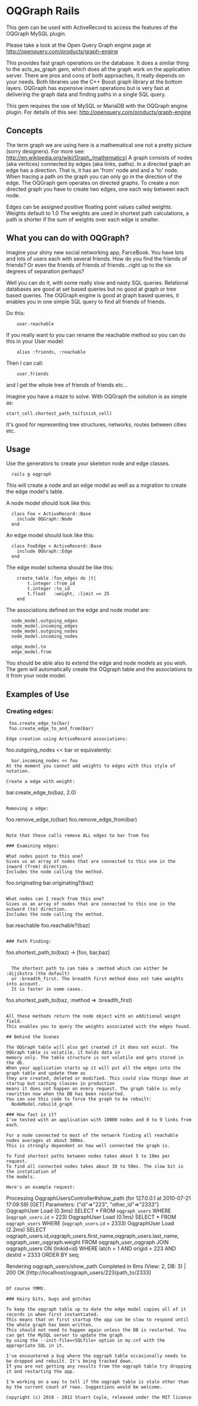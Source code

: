 # OQGraph Rails

This gem can be used with ActiveRecord to access the features of the OQGraph
MySQL plugin. 

Please take a look at the Open Query Graph engine page at http://openquery.com/products/graph-engine

This provides fast graph operations on the database. It does a similar thing to the 
acts_as_graph gem, which does all the graph work on the application server. There are 
pros and cons of both approaches, It really depends on your needs. Both libraries 
use the C++ Boost graph library at the bottom layers. OQGraph has expensive 
insert operations but is very fast at delivering the graph data and finding paths in a single SQL query.

This gem requires the use of MySQL or MariaDB with the OQGraph engine plugin.
For details of this see: http://openquery.com/products/graph-engine

## Concepts

The term graph we are using here is a mathematical one not a pretty picture (sorry designers). 
For more see: http://en.wikipedia.org/wiki/Graph_(mathematics) 
A graph consists of nodes (aka vertices) connected by edges (aka links, paths). 
In a directed graph an edge has a direction. That is, it has an 'from' node and and a 'to' node.
When tracing a path on the graph you can only go in the direction of the edge.
The OQGraph gem operates on directed graphs. To create a non directed graph you have to create two edges,
one each way between each node.

Edges can be assigned positive floating point values called weights. Weights default to 1.0
The weights are used in shortest path calculations, a path is shorter if the sum of weights over each edge is smaller.

## What you can do with OQGraph?

Imagine your shiny new social networking app, FarceBook.
You have lots and lots of users each with several friends. How do you find the friends of friends?
Or even the friends of friends of friends...right up to the six degrees of separation perhaps?

Well you can do it, with some really slow and nasty SQL queries. Relational databases are good at set
based queries but no good at graph or tree based queries. The OQGraph engine is good at graph based queries, 
it enables you in one simple SQL query to find all friends of friends. 

Do this: 

```
    user.reachable
```

If you really want to you can rename the reachable method so you can do this in your User model:

```
    alias :friends, :reachable
```

Then I can call: 

```
    user.friends
```

and I get the whole tree of friends of friends etc...
             
Imagine you have a maze to solve. With OQGraph the solution is as simple as: 

```
start_cell.shortest_path_to(finish_cell)
```

It's good for representing tree structures, networks, routes between cities etc.

## Usage

Use the generators to create your skeleton node and edge classes.
  
```
  rails g oqgraph
```

This will create a node and an edge model as well as a migration to
create the edge model's table.

A node model should look like this:

```
  class Foo < ActiveRecord::Base
    include OQGraph::Node
  end
```

An edge model should look like this:

```
  class FooEdge < ActiveRecord::Base
    include OQGraph::Edge
  end
```

The edge model schema should be like this:

```
    create_table :foo_edges do |t|
        t.integer :from_id
        t.integer :to_id
        t.float   :weight, :limit => 25
    end
```

The associations defined on the edge and node model are:

```
  node_model.outgoing_edges
  node_model.incoming_edges
  node_model.outgoing_nodes
  node_model.incoming_nodes
  
  edge_model.to
  edge_model.from
```

You should be able also to extend the edge and node models as you wish.
The gem will automatically create the OQgraph table and the associations to it from your node model.

## Examples of Use

### Creating edges:

```
 foo.create_edge_to(bar)
 foo.create_edge_to_and_from(bar)

Edge creation using ActiveRecord associations: 
```
 foo.outgoing_nodes << bar
or equivalently:
```
  bar.incoming_nodes << foo
At the moment you cannot add weights to edges with this style of notation.

Create a edge with weight:
```
 bar.create_edge_to(baz, 2.0)
```

Removing a edge:
```
 foo.remove_edge_to(bar)
 foo.remove_edge_from(bar)
```

Note that these calls remove ALL edges to bar from foo

### Examining edges: 

What nodes point to this one?
Gives us an array of nodes that are connected to this one in the inward (from) direction.
Includes the node calling the method.

```
 foo.originating
 bar.originating?(baz)
```

What nodes can I reach from this one?
Gives us an array of nodes that are connected to this one in the outward (to) direction.
Includes the node calling the method.

```
 bar.reachable
 foo.reachable?(baz)
```

### Path Finding:

```
  foo.shortest_path_to(baz) 
  -> [foo, bar,baz]
``` 

  The shortest path to can take a :method which can either be :dijikstra (the default)
  or :breadth_first. The breadth first method does not take weights into account.
  It is faster in some cases.

```
  foo.shortest_path_to(baz, :method => :breadth_first)
```

All these methods return the node object with an additional weight field.
This enables you to query the weights associated with the edges found.

## Behind the Scenes

The OQGraph table will also get created if it does not exist. The OQGraph table is volatile, it holds data in 
memory only. The table structure is not volatile and gets stored in the db. 
When your application starts up it will put all the edges into the graph table and update them as
they are created, deleted or modified. This could slow things down at startup but caching classes in production
means it does not happen on every request. The graph table is only rewritten now when the DB has been restarted.
You can use this code to force the graph to be rebuilt:
  NodeModel.rebuild_graph

### How fast is it?
I've tested with an application with 10000 nodes and 0 to 9 links from each.

For a node connected to most of the network finding all reachable nodes averages at about 300ms.
This is strongly dependent on how well connected the graph is.

To find shortest paths between nodes takes about 5 to 10ms per request.
To find all connected nodes takes about 30 to 50ms. The slow bit is the instatiation of
the models.

Here's an example request: 

```
  Processing OqgraphUsersController#show_path (for 127.0.0.1 at 2010-07-21 17:09:59) [GET]
  Parameters: {"id"=>"223", "other_id"=>"2333"}
    OqgraphUser Load (0.3ms)   SELECT * FROM `oqgraph_users` WHERE (`oqgraph_users`.`id` = 223) 
    OqgraphUser Load (0.1ms)   SELECT * FROM `oqgraph_users` WHERE (`oqgraph_users`.`id` = 2333) 
    OqgraphUser Load (2.2ms)   SELECT oqgraph_users.id,oqgraph_users.first_name,oqgraph_users.last_name, oqgraph_user_oqgraph.weight FROM oqgraph_user_oqgraph     JOIN oqgraph_users ON (linkid=id) WHERE latch = 1 AND origid = 223 AND destid = 2333
    ORDER BY seq;     

  Rendering oqgraph_users/show_path
  Completed in 6ms (View: 2, DB: 3) | 200 OK [http://localhost/oqgraph_users/223/path_to/2333]
```

Of course YMMV.

### Hairy bits, bugs and gotchas

To keep the oqgraph table up to date the edge model copies all of it records in when first instantiated.
This means that on first startup the app can be slow to respond until the whole graph has been written.
This should not need to happen again unless the DB is restarted. You can get the MySQL server to update the graph
by using the --init-file=<SQLfile> option in my.cnf with the appropriate SQL in it.

I've encountered a bug where the oqgraph table occasionally needs to be dropped and rebuilt. It's being tracked down.
If you are not getting any results from the oqgraph table try dropping it and restarting the app.

I'm working on a way to tell if the oqgraph table is stale other than by the current count of rows. Suggestions would be welcome.

Copyright (c) 2010 - 2012 Stuart Coyle, released under the MIT license
